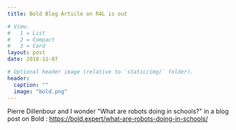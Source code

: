 ```yaml
---
title: Bold Blog Article on R4L is out

# View.
#   1 = List
#   2 = Compact
#   3 = Card
layout: post
date: 2018-11-07

# Optional header image (relative to `static/img/` folder).
header:
  caption: ""
  image: "bold.png"
---
```

Pierre Dillenbour and I wonder "What are robots doing in schools?" in a blog post on Bold : https://bold.expert/what-are-robots-doing-in-schools/ 
